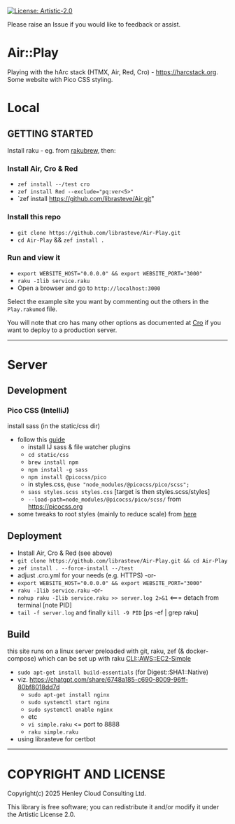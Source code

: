 [![License: Artistic-2.0](https://img.shields.io/badge/License-Artistic%202.0-0298c3.svg)](https://opensource.org/licenses/Artistic-2.0)

Please raise an Issue if you would like to feedback or assist.

# Air::Play

Playing with the hArc stack (HTMX, Air, Red, Cro) - https://harcstack.org. Some website with Pico CSS styling.

# Local

## GETTING STARTED

Install raku - eg. from [rakubrew](https://rakubrew.org), then:

### Install Air, Cro & Red
- `zef install --/test cro`
- `zef install Red --exclude="pq:ver<5>"`
- `zef install https://github.com/librasteve/Air.git"

### Install this repo
- `git clone https://github.com/librasteve/Air-Play.git`
- `cd Air-Play` && `zef install .`

### Run and view it
- `export WEBSITE_HOST="0.0.0.0" && export WEBSITE_PORT="3000"`
- `raku -Ilib service.raku`
- Open a browser and go to `http://localhost:3000`

Select the example site you want by commenting out the others in the `Play.rakumod` file.

You will note that cro has many other options as documented at [Cro](https://cro.raku.org) if you want to deploy to a production server.

---

# Server

## Development

### Pico CSS (IntelliJ)
install sass (in the static/css dir)
- follow this [guide](https://www.jetbrains.com/help/webstorm/transpiling-sass-less-and-scss-to-css.html)
    - install IJ sass & file watcher plugins
    - `cd static/css`
    - `brew install npm`
    - `npm install -g sass`
    - `npm install @picocss/pico`
    - in styles.css, `@use "node_modules/@picocss/pico/scss";`
    - `sass styles.scss styles.css`  [target is then styles.scss/styles]
    - `--load-path=node_modules/@picocss/pico/scss/`
      from https://picocss.org
- some tweaks to root styles (mainly to reduce scale) from [here](https://github.com/picocss/pico/discussions/482)

## Deployment
- Install Air, Cro & Red (see above)
- `git clone https://github.com/librasteve/Air-Play.git && cd Air-Play`
- `zef install . --force-install --/test`
- adjust .cro.yml for your needs (e.g. HTTPS) -or-
- `export WEBSITE_HOST="0.0.0.0" && export WEBSITE_PORT="3000"`
- `raku -Ilib service.raku` -or-
- `nohup raku -Ilib service.raku >> server.log 2>&1`  <=== detach from terminal [note PID]
- `tail -f server.log` and finally `kill -9 PID`  [ps -ef | grep raku]

## Build
this site runs on a linux server preloaded with git, raku, zef (& docker-compose) which can be set up with raku [CLI::AWS::EC2-Simple](https://raku.land/zef:librasteve/CLI::AWS::EC2-Simple)
- `sudo apt-get install build-essentials` (for Digest::SHA1::Native)
- viz. https://chatgpt.com/share/6748a185-c690-8009-96ff-80bf8018dd7d
    - `sudo apt-get install nginx`
    - `sudo systemctl start nginx`
    - `sudo systemctl enable nginx`
    - etc
    - `vi simple.raku`   <= port to 8888
    - `raku simple.raku`
- using librasteve for certbot

---

# COPYRIGHT AND LICENSE

Copyright(c) 2025 Henley Cloud Consulting Ltd.

This library is free software; you can redistribute it and/or modify it under the Artistic License 2.0.

